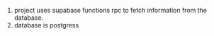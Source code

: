 1. project uses supabase functions rpc to fetch information from the database.
2. database is postgress

